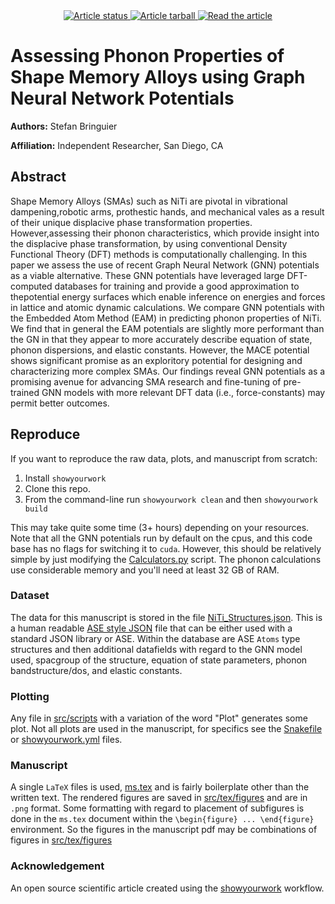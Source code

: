 <p align="center">
<br>
<br>
<a href="https://github.com/stefanbringuier/SMA_Phonons_GNNIP/actions/workflows/build.yml">
<img src="https://github.com/stefanbringuier/SMA_Phonons_GNNIP/actions/workflows/build.yml/badge.svg?branch=main" alt="Article status"/>
</a>
<a href="https://github.com/stefanbringuier/SMA_Phonons_GNNIP/raw/main-pdf/arxiv.tar.gz">
<img src="https://img.shields.io/badge/article-tarball-blue.svg?style=flat" alt="Article tarball"/>
</a>
<a href="https://github.com/stefanbringuier/SMA_Phonons_GNNIP/raw/main-pdf/ms.pdf">
<img src="https://img.shields.io/badge/article-pdf-blue.svg?style=flat" alt="Read the article"/>
</a>
</p>

# Assessing Phonon Properties of Shape Memory Alloys using Graph Neural Network Potentials

**Authors:** Stefan Bringuier

**Affiliation:** Independent Researcher, San Diego, CA

## Abstract
Shape Memory Alloys (SMAs) such as NiTi are pivotal in vibrational dampening,robotic arms, prothestic hands, and mechanical vales as a result of their unique displacive phase transformation properties. However,assessing their phonon characteristics, which provide insight into the displacive phase transformation, by using conventional Density Functional Theory (DFT) methods is computationally challenging. In this paper we assess the use of recent Graph Neural Network (GNN) potentials as a viable alternative. These GNN potentials have leveraged large DFT-computed databases for training and provide a good approximation to thepotential energy surfaces which enable inference on energies and forces in lattice and atomic dynamic calculations. We compare GNN potentials with the Embedded Atom Method (EAM) in predicting phonon properties of NiTi. We find that in general the EAM potentials are slightly more performant than the GN in that they appear to more accurately describe equation of state, phonon dispersions, and elastic constants. However, the MACE potential shows significant promise as an exploritory potential for designing and characterizing more complex SMAs. Our findings reveal GNN potentials as a promising avenue for advancing SMA research and fine-tuning of pre-trained GNN models with more relevant DFT data (i.e., force-constants) may permit better outcomes.


## Reproduce
If you want to reproduce the raw data, plots, and manuscript from scratch:

1. Install `showyourwork`
2. Clone this repo.
3. From the command-line run `showyourwork clean` and then `showyourwork build`

This may take quite some time (3+ hours) depending on your resources. Note that all the GNN potentials run by default on the cpus, and this code base has no flags for switching it to `cuda`. However, this should be relatively simple by just modifying the [Calculators.py](src/scripts/Calculators.py) script. The phonon calculations use considerable memory and you'll need at least 32 GB of RAM.

### Dataset
The data for this manuscript is stored in the file [NiTi_Structures.json](src/data/NiTi_Structures.json). This is a human readable [ASE style JSON](https://wiki.fysik.dtu.dk/ase/ase/db/db.html) file that can be either used with a standard JSON library or ASE. Within the database are ASE `Atoms` type structures and then additional datafields with regard to the GNN model used, spacgroup of the structure, equation of state parameters, phonon bandstructure/dos, and elastic constants.

### Plotting
Any file in [src/scripts](src/scripts)  with a variation of the word "Plot" generates some plot. Not all plots are used in the manuscript, for specifics see the [Snakefile](Snakefile) or [showyourwork.yml](showyourwork.yml) files.

### Manuscript
A single `LaTeX` files is used, [ms.tex](src/tex/ms.tex) and is fairly boilerplate other than the written text. The rendered figures are saved in [src/tex/figures](src/tex/figures) and are in `.png` format. Some formatting with regard to placement of subfigures is done in the `ms.tex` document within the `\begin{figure} ... \end{figure}` environment. So the figures in the manuscript pdf may be combinations of figures in [src/tex/figures](src/tex/figures)

### Acknowledgement
An open source scientific article created using the [showyourwork](https://github.com/showyourwork/showyourwork) workflow.
